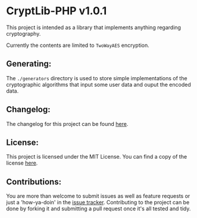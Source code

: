 # CryptLib-PHP v1.0.1
This project is intended as a library that implements anything regarding
cryptography.

Currently the contents are limited to `TwoWayAES` encryption.

## Generating:
The `./generators` directory is used to store simple implementations of the cryptographic algorithms that input some user data and ouput the encoded data.

## Changelog:
The changelog for this project can be found [here](CHANGELOG.md).

## License:
This project is licensed under the MIT License. You can find a copy of the
license [here](LICENSE.md).

## Contributions:
You are more than welcome to submit issues as well as feature requests or just a
'how-ya-doin' in the [issue tracker](https://github.com/CytoDev/PHP-CryptLib/issues/new).
Contributing to the project can be done by forking it and submitting a pull
request once it's all tested and tidy.
